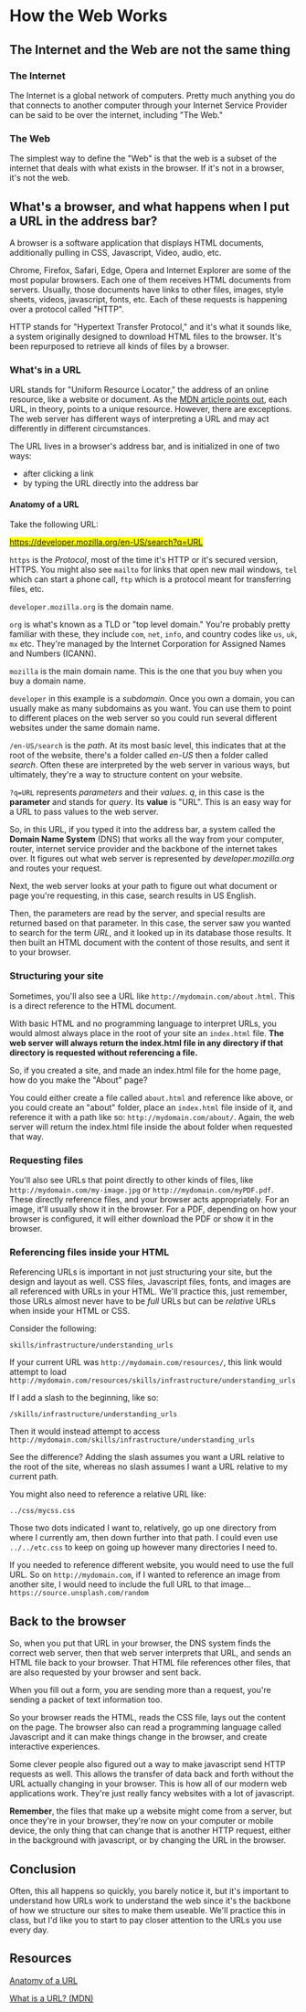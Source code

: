 # How the Web Works

## The Internet and the Web are not the same thing

### The Internet

The Internet is a global network of computers. Pretty much anything you do that connects to another computer through your Internet Service Provider can be said to be over the internet, including "The Web."

### The Web

The simplest way to define the "Web" is that the web is a subset of the internet that deals with what exists in the browser. If it's not in a browser, it's not the web. 

## What's a browser, and what happens when I put a URL in the address bar?

A browser is a software application that displays HTML documents, additionally pulling in CSS, Javascript, Video, audio, etc. 

Chrome, Firefox, Safari, Edge, Opera and Internet Explorer are some of the most popular browsers. Each one of them receives HTML documents from servers. Usually, those documents have links to other files, images, style sheets, videos, javascript, fonts, etc. Each of these requests is happening over a protocol called "HTTP". 

HTTP stands for "Hypertext Transfer Protocol," and it's what it sounds like, a system originally designed to download HTML files to the browser. It's been repurposed to retrieve all kinds of files by a browser. 

### What's in a URL

URL stands for "Uniform Resource Locator," the address of an online resource, like a website or document. As the [MDN article points out](https://developer.mozilla.org/en-US/docs/Learn/Common_questions/What_is_a_URL), each URL, in theory, points to a unique resource. However, there are exceptions. The web server has different ways of interpreting a URL and may act differently in different circumstances. 

The URL lives in a browser's address bar, and is initialized in one of two ways: 
- after clicking a link
- by typing the URL directly into the address bar

#### Anatomy of a URL

Take the following URL:

<mark>https://developer.mozilla.org/en-US/search?q=URL</mark>

`https` is the _Protocol_, most of the time it's HTTP or it's secured version, HTTPS. You might also see `mailto` for links that open new mail windows, `tel` which can start a phone call, `ftp` which is a protocol meant for transferring files, etc.

`developer.mozilla.org` is the domain name. 

`org` is what's known as a TLD or "top level domain." You're probably pretty familiar with these, they include `com`, `net`, `info`, and country codes like `us`, `uk`, `mx` etc. They're managed by the Internet Corporation for Assigned Names and Numbers (ICANN). 

`mozilla` is the main domain name. This is the one that you buy when you buy a domain name. 

`developer` in this example is a _subdomain_. Once you own a domain, you can usually make as many subdomains as you want. You can use them to point to different places on the web server so you could run several different websites under the same domain name. 

`/en-US/search` is the _path_. At its most basic level, this indicates that at the root of the website, there's a folder called _en-US_ then a folder called _search_. Often these are interpreted by the web server in various ways, but ultimately, they're a way to structure content on your website. 

`?q=URL` represents _parameters_ and their _values_. _q_, in this case is the **parameter** and stands for _query_. Its **value** is "URL". This is an easy way for a URL to pass values to the web server. 

So, in this URL, if you typed it into the address bar, a system called the **Domain Name System** (DNS) that works all the way from your computer, router, internet service provider and the backbone of the internet takes over. It figures out what web server is represented by _developer.mozilla.org_ and routes your request. 

Next, the web server looks at your path to figure out what document or page you're requesting, in this case, search results in US English. 

Then, the parameters are read by the server, and special results are returned based on that parameter. In this case, the server saw you wanted to search for the term _URL_, and it looked up in its database those results. It then built an HTML document with the content of those results, and sent it to your browser. 

### Structuring your site

Sometimes, you'll also see a URL like `http://mydomain.com/about.html`. This is a direct reference to the HTML document.

With basic HTML and no programming language to interpret URLs, you would almost always place in the root of your site an `index.html` file. **The web server will always return the index.html file in any directory if that directory is requested without referencing a file.**

So, if you created a site, and made an index.html file for the home page, how do you make the "About" page? 

You could either create a file called `about.html` and reference like above, or you could create an "about" folder, place an `index.html` file inside of it, and reference it with a path like so: `http://mydomain.com/about/`. Again, the web server will return the index.html file inside the about folder when requested that way. 

### Requesting files

You'll also see URLs that point directly to other kinds of files, like `http://mydomain.com/my-image.jpg` or `http://mydomain.com/myPDF.pdf`. These directly reference files, and your browser acts appropriately. For an image, it'll usually show it in the browser. For a PDF, depending on how your browser is configured, it will either download the PDF or show it in the browser. 

### Referencing files inside your HTML

Referencing URLs is important in not just structuring your site, but the design and layout as well. CSS files, Javascript files, fonts, and images are all referenced with URLs in your HTML. We'll practice this, just remember, those URLs almost never have to be _full_ URLs but can be _relative_ URLs when inside your HTML or CSS.

Consider the following:

`skills/infrastructure/understanding_urls`

If your current URL was `http://mydomain.com/resources/`, this link would attempt to load `http://mydomain.com/resources/skills/infrastructure/understanding_urls`

If I add a slash to the beginning, like so:

`/skills/infrastructure/understanding_urls`

Then it would instead attempt to access `http://mydomain.com/skills/infrastructure/understanding_urls`

See the difference? Adding the slash assumes you want a URL relative to the root of the site, whereas no slash assumes I want a URL relative to my current path.

You might also need to reference a relative URL like:

`../css/mycss.css`

Those two dots indicated I want to, relatively, go up one directory from where I currently am, then down further into that path. I could even use `../../etc.css` to keep on going up however many directories I need to. 

If you needed to reference different website, you would need to use the full URL. So on `http://mydomain.com`, if I wanted to reference an image from another site, I would need to include the full URL to that image... `https://source.unsplash.com/random`

## Back to the browser

So, when you put that URL in your browser, the DNS system finds the correct web server, then that web server interprets that URL, and sends an HTML file back to your browser. That HTML file references other files, that are also requested by your browser and sent back.

When you fill out a form, you are sending more than a request, you're sending a packet of text information too.

So your browser reads the HTML, reads the CSS file, lays out the content on the page. The browser also can read a programming language called Javascript and it can make things change in the browser, and create interactive experiences. 

Some clever people also figured out a way to make javascript send HTTP requests as well. This allows the transfer of data back and forth without the URL actually changing in your browser. This is how all of our modern web applications work. They're just really fancy websites with a lot of javascript.

**Remember**, the files that make up a website might come from a server, but once they're in your browser, they're now on your computer or mobile device, the only thing that can change that is another HTTP request, either in the background with javascript, or by changing the URL in the browser. 

## Conclusion

Often, this all happens so quickly, you barely notice it, but it's important to understand how URLs work to understand the web since it's the backbone of how we structure our sites to make them useable. We'll practice this in class, but I'd like you to start to pay closer attention to the URLs you use every day. 

## Resources

[Anatomy of a URL](https://doepud.co.uk/blog/anatomy-of-a-url)

[What is a URL? (MDN)](https://developer.mozilla.org/en-US/docs/Learn/Common_questions/What_is_a_URL)